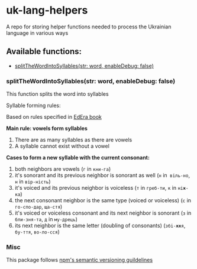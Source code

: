 # uk-lang-helpers
A repo for storing helper functions needed to process the Ukrainian language in various ways

## Available functions:
* [splitTheWordIntoSyllables(str: word, enableDebug: false)](#splitTheWordIntoSyllables)

<a name="splitTheWordIntoSyllables"></a>
### splitTheWordIntoSyllables(str: word, enableDebug: false)

This function splits the word into syllables

Syllable forming rules:
 
Based on rules specified in [EdEra book](https://edera.gitbook.io/ed-era-book-ukr/fonetika_grafka_orfoepya/sklad_skladopodl)

**Main rule: vowels form syllables**
1. There are as many syllables as there are vowels
2. A syllable cannot exist without a vowel
    
**Cases to form a new syllable with the current consonant:**
1. both neighbors are vowels (`г` in `кни-га`)
2. it's sonorant and its previous neighbor is sonorant as well (`н` in` вiль-но`, `н` in `вiр-нiсть`)
3. it's voiced and its previous neighbor is voiceless (`т` in `греб-ти`, `к` in `нiж-ка`)
4. the next consonant neighbor is the same type (voiced or voiceless) (`с` in `го-спо-дар`, `ща-стя`)
5. it's voiced or voiceless consonant and its next neighbor is sonorant (`з` in `бли-зня-та`, `д` in `му-дрець`)
6. its next neighbor is the same letter (doubling of consonants) (`збi-жжя`, `бу-ття`, `во-ло-сся`)

### Misc
This package follows [npm's semantic versioning guildelines](https://docs.npmjs.com/about-semantic-versioning)
